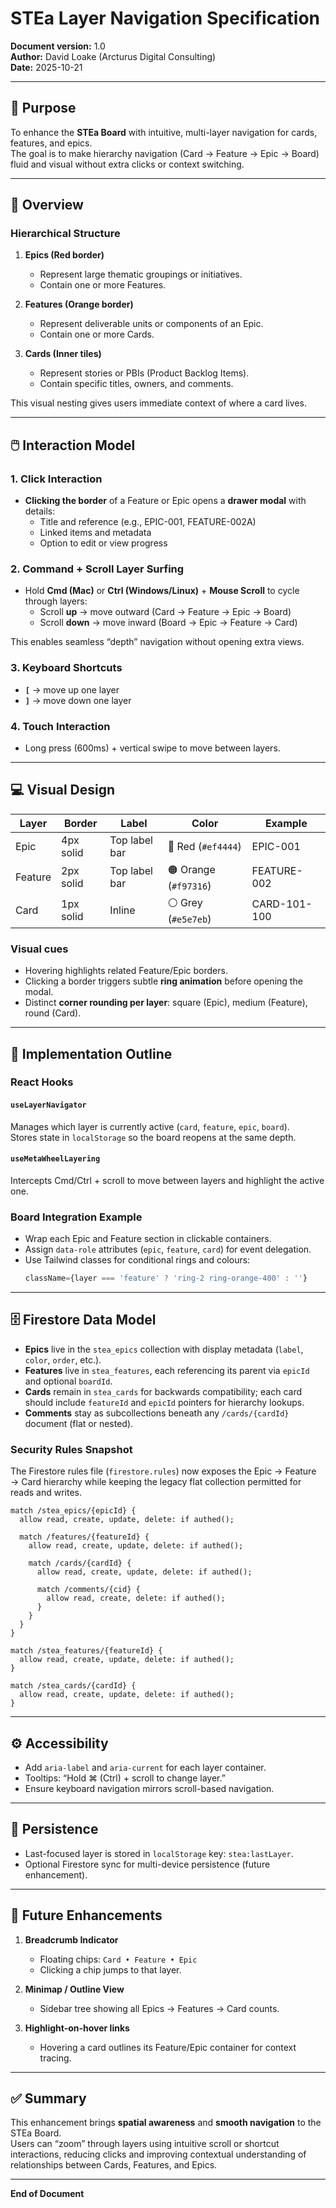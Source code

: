 # STEa Layer Navigation Specification

**Document version:** 1.0  
**Author:** David Loake (Arcturus Digital Consulting)  
**Date:** 2025-10-21  

---

## 🎯 Purpose

To enhance the **STEa Board** with intuitive, multi-layer navigation for cards, features, and epics.  
The goal is to make hierarchy navigation (Card → Feature → Epic → Board) fluid and visual without extra clicks or context switching.

---

## 🧩 Overview

### Hierarchical Structure
1. **Epics (Red border)**  
   - Represent large thematic groupings or initiatives.  
   - Contain one or more Features.

2. **Features (Orange border)**  
   - Represent deliverable units or components of an Epic.  
   - Contain one or more Cards.

3. **Cards (Inner tiles)**  
   - Represent stories or PBIs (Product Backlog Items).  
   - Contain specific titles, owners, and comments.

This visual nesting gives users immediate context of where a card lives.

---

## 🖱️ Interaction Model

### 1. Click Interaction
- **Clicking the border** of a Feature or Epic opens a **drawer modal** with details:
  - Title and reference (e.g., EPIC-001, FEATURE-002A)
  - Linked items and metadata
  - Option to edit or view progress

### 2. Command + Scroll Layer Surfing
- Hold **Cmd (Mac)** or **Ctrl (Windows/Linux)** + **Mouse Scroll** to cycle through layers:
  - Scroll **up** → move outward (Card → Feature → Epic → Board)
  - Scroll **down** → move inward (Board → Epic → Feature → Card)

This enables seamless “depth” navigation without opening extra views.

### 3. Keyboard Shortcuts
- **`[`** → move up one layer  
- **`]`** → move down one layer  

### 4. Touch Interaction
- Long press (600ms) + vertical swipe to move between layers.

---

## 💻 Visual Design

| Layer | Border | Label | Color | Example |
|--------|---------|--------|--------|----------|
| Epic | 4px solid | Top label bar | 🔴 Red (`#ef4444`) | EPIC-001 |
| Feature | 2px solid | Top label bar | 🟠 Orange (`#f97316`) | FEATURE-002 |
| Card | 1px solid | Inline | ⚪ Grey (`#e5e7eb`) | CARD-101-100 |

### Visual cues
- Hovering highlights related Feature/Epic borders.  
- Clicking a border triggers subtle **ring animation** before opening the modal.  
- Distinct **corner rounding per layer**: square (Epic), medium (Feature), round (Card).  

---

## 🧠 Implementation Outline

### React Hooks

#### `useLayerNavigator`
Manages which layer is currently active (`card`, `feature`, `epic`, `board`).  
Stores state in `localStorage` so the board reopens at the same depth.

#### `useMetaWheelLayering`
Intercepts Cmd/Ctrl + scroll to move between layers and highlight the active one.

### Board Integration Example

- Wrap each Epic and Feature section in clickable containers.  
- Assign `data-role` attributes (`epic`, `feature`, `card`) for event delegation.  
- Use Tailwind classes for conditional rings and colours:
  ```jsx
  className={layer === 'feature' ? 'ring-2 ring-orange-400' : ''}
  ```

---

## 🗄️ Firestore Data Model

- **Epics** live in the `stea_epics` collection with display metadata (`label`, `color`, `order`, etc.).  
- **Features** live in `stea_features`, each referencing its parent via `epicId` and optional `boardId`.  
- **Cards** remain in `stea_cards` for backwards compatibility; each card should include `featureId` and `epicId` pointers for hierarchy lookups.  
- **Comments** stay as subcollections beneath any `/cards/{cardId}` document (flat or nested).

### Security Rules Snapshot

The Firestore rules file (`firestore.rules`) now exposes the Epic → Feature → Card hierarchy while keeping the legacy flat collection permitted for reads and writes.

```firestore
match /stea_epics/{epicId} {
  allow read, create, update, delete: if authed();

  match /features/{featureId} {
    allow read, create, update, delete: if authed();

    match /cards/{cardId} {
      allow read, create, update, delete: if authed();

      match /comments/{cid} {
        allow read, create, delete: if authed();
      }
    }
  }
}

match /stea_features/{featureId} {
  allow read, create, update, delete: if authed();
}

match /stea_cards/{cardId} {
  allow read, create, update, delete: if authed();
}
```

---

## ⚙️ Accessibility

- Add `aria-label` and `aria-current` for each layer container.
- Tooltips: “Hold ⌘ (Ctrl) + scroll to change layer.”  
- Ensure keyboard navigation mirrors scroll-based navigation.

---

## 💾 Persistence

- Last-focused layer is stored in `localStorage` key: `stea:lastLayer`.
- Optional Firestore sync for multi-device persistence (future enhancement).

---

## 🧭 Future Enhancements

1. **Breadcrumb Indicator**
   - Floating chips: `Card • Feature • Epic`
   - Clicking a chip jumps to that layer.

2. **Minimap / Outline View**
   - Sidebar tree showing all Epics → Features → Card counts.

3. **Highlight-on-hover links**
   - Hovering a card outlines its Feature/Epic container for context tracing.

---

## ✅ Summary

This enhancement brings **spatial awareness** and **smooth navigation** to the STEa Board.  
Users can “zoom” through layers using intuitive scroll or shortcut interactions, reducing clicks and improving contextual understanding of relationships between Cards, Features, and Epics.

---

**End of Document**
